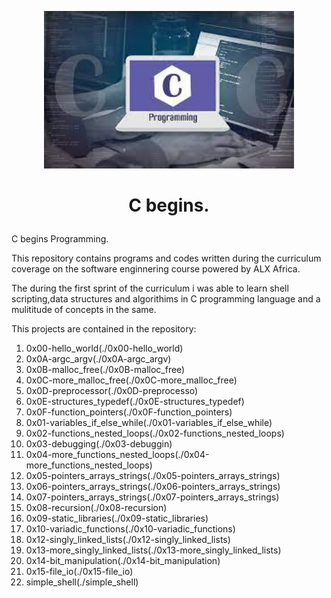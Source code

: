 <p align="center">

  <img src="download.jfif" width="400\"/>

<br>

<h1><p align="center">C begins.</h1></p></font>

C begins Programming.

This repository contains programs and codes written during the curriculum coverage on the software enginnering  course powered by ALX Africa.

The during the first sprint of the curriculum i was able to learn shell scripting,data structures and algorithims in C programming language and a mulititude of concepts in the same.

This projects are contained in the repository:

1. 0x00-hello_world(./0x00-hello_world)
2. 0x0A-argc_argv(./0x0A-argc_argv)
3. 0x0B-malloc_free(./0x0B-malloc_free)
4. 0x0C-more_malloc_free(./0x0C-more_malloc_free)
5. 0x0D-preprocessor(./0x0D-preprocesso)
6. 0x0E-structures_typedef(./0x0E-structures_typedef)
7. 0x0F-function_pointers(./0x0F-function_pointers)
8. 0x01-variables_if_else_while(./0x01-variables_if_else_while)
9. 0x02-functions_nested_loops(./0x02-functions_nested_loops)
10. 0x03-debugging(./0x03-debuggin)
11. 0x04-more_functions_nested_loops(./0x04-more_functions_nested_loops)
12. 0x05-pointers_arrays_strings(./0x05-pointers_arrays_strings)
13. 0x06-pointers_arrays_strings(./0x06-pointers_arrays_strings)
14. 0x07-pointers_arrays_strings(./0x07-pointers_arrays_strings)
15. 0x08-recursion(./0x08-recursion)
16. 0x09-static_libraries(./0x09-static_libraries)
17. 0x10-variadic_functions(./0x10-variadic_functions)
18. 0x12-singly_linked_lists(./0x12-singly_linked_lists)
19. 0x13-more_singly_linked_lists(./0x13-more_singly_linked_lists)
20. 0x14-bit_manipulation(./0x14-bit_manipulation)
21. 0x15-file_io(./0x15-file_io)
22. simple_shell(./simple_shell)
